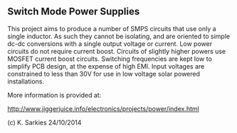 Switch Mode Power Supplies
--------------------------

This project aims to produce a number of SMPS circuits that use only a single
inductor. As such they cannot be isolating, and are oriented to simple dc-dc
conversions with a single output voltage or current. Low power circuits do
not require current boost. Circuits of slightly higher powers use MOSFET
current boost circuits. Switching frequencies are kept low to simplify PCB
design, at the expense of high EMI. Input voltages are constrained to less
than 30V for use in low voltage solar powered installations.

More information is provided at:

http://www.jiggerjuice.info/electronics/projects/power/index.html

(c) K. Sarkies 24/10/2014

